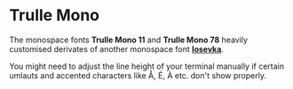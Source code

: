 # Trulle Mono

The monospace fonts **Trulle Mono 11** and **Trulle Mono 78** heavily customised derivates of another monospace font [**Iosevka**](https://github.com/be5invis/Iosevka).

You might need to adjust the line height of your terminal manually if certain umlauts and accented characters like Å, É, À etc. don't show properly.

<!-- ![Trulle Mono 9](/Images/trulle-mono-9.png) -->

